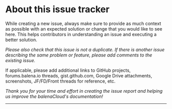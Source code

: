 # About this issue tracker

While creating a new issue, always make sure to provide as much context as possible with an expected solution or change that you would like to see here. This helps contributors in understanding an issue and executing a better solution. 

*Please also check that this issue is not a duplicate. If there is another issue describing
the same problem or feature, please add comments to the existing issue.*

If applicable, please add additional links to GitHub projects, forums.balena.io threads,
gist.github.com, Google Drive attachments, screenshots, JF/FD/Front threads for reference, etc.

*Thank you for your time and effort in creating the issue report and helping us improve
the balenaCloud's documentation!*

---
